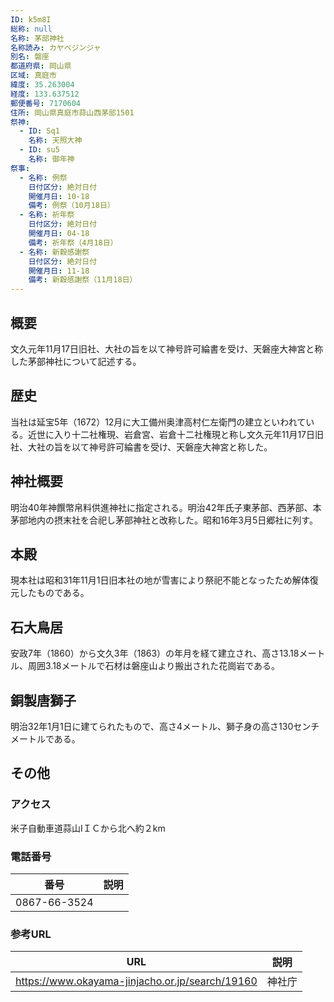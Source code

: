 ```yaml
---
ID: k5m8I
総称: null
名称: 茅部神社
名称読み: カヤベジンジャ
別名: 磐座
都道府県: 岡山県
区域: 真庭市
緯度: 35.263004
経度: 133.637512
郵便番号: 7170604
住所: 岡山県真庭市蒜山西茅部1501
祭神:
  - ID: Sq1
    名称: 天照大神
  - ID: su5
    名称: 御年神
祭事:
  - 名称: 例祭
    日付区分: 絶対日付
    開催月日: 10-18
    備考: 例祭（10月18日）
  - 名称: 祈年祭
    日付区分: 絶対日付
    開催月日: 04-18
    備考: 祈年祭（4月18日）
  - 名称: 新穀感謝祭
    日付区分: 絶対日付
    開催月日: 11-18
    備考: 新穀感謝祭（11月18日）
---
```


## 概要

文久元年11月17日旧社、大社の旨を以て神号許可綸書を受け、天磐座大神宮と称した茅部神社について記述する。

## 歴史

当社は延宝5年（1672）12月に大工備州奥津高村仁左衛門の建立といわれている。近世に入り十二社権現、岩倉宮、岩倉十二社権現と称し文久元年11月17日旧社、大社の旨を以て神号許可綸書を受け、天磐座大神宮と称した。

## 神社概要

明治40年神饌幣帛料供進神社に指定される。明治42年氏子東茅部、西茅部、本茅部地内の摂末社を合祀し茅部神社と改称した。昭和16年3月5日郷社に列す。

## 本殿

現本社は昭和31年11月1日旧本社の地が雪害により祭祀不能となったため解体復元したものである。

## 石大鳥居

安政7年（1860）から文久3年（1863）の年月を経て建立され、高さ13.18メートル、周囲3.18メートルで石材は磐座山より搬出された花崗岩である。

## 銅製唐獅子

明治32年1月1日に建てられたもので、高さ4メートル、獅子身の高さ130センチメートルである。

## その他

### アクセス

米子自動車道蒜山IＩＣから北へ約２km

### 電話番号

| 番号         | 説明 |
| ------------ | ---- |
| 0867-66-3524 |      |

### 参考URL

| URL                                             | 説明   |
| ----------------------------------------------- | ------ |
| https://www.okayama-jinjacho.or.jp/search/19160 | 神社庁 |
